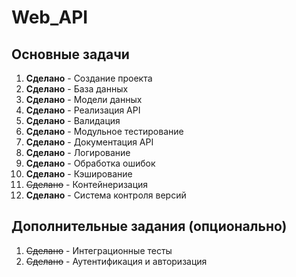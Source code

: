 # Web_API

## Основные задачи
1. **Сделано** - Создание проекта
2. **Сделано** - База данных
3. **Сделано** - Модели данных
4. **Сделано** - Реализация API
5. **Сделано** - Валидация
6. **Сделано** - Модульное тестирование
7. **Сделано** - Документация API
8. **Сделано** - Логирование
9. **Сделано** - Обработка ошибок
10. **Сделано** - Кэширование
11. ~~Сделано~~ - Контейнеризация
12. **Сделано** - Система контроля версий

## Дополнительные задания (опционально)
1. ~~Сделано~~ - Интеграционные тесты
2. ~~Сделано~~ - Аутентификация и авторизация
